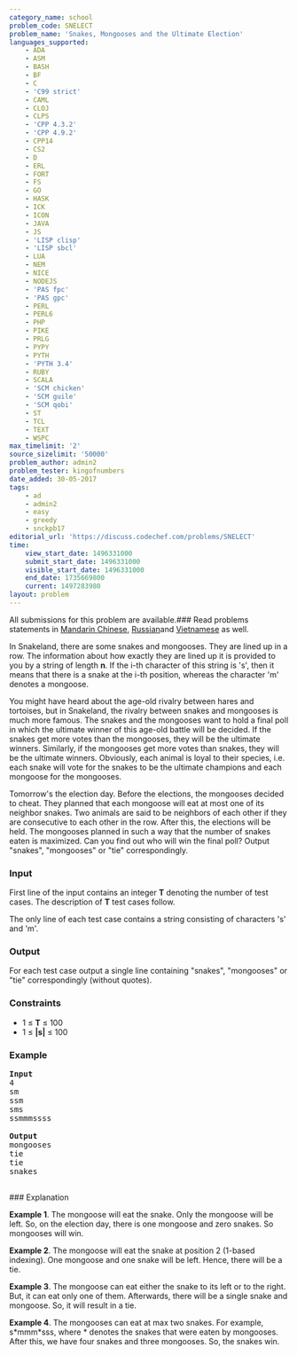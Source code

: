 ```yaml
---
category_name: school
problem_code: SNELECT
problem_name: 'Snakes, Mongooses and the Ultimate Election'
languages_supported:
    - ADA
    - ASM
    - BASH
    - BF
    - C
    - 'C99 strict'
    - CAML
    - CLOJ
    - CLPS
    - 'CPP 4.3.2'
    - 'CPP 4.9.2'
    - CPP14
    - CS2
    - D
    - ERL
    - FORT
    - FS
    - GO
    - HASK
    - ICK
    - ICON
    - JAVA
    - JS
    - 'LISP clisp'
    - 'LISP sbcl'
    - LUA
    - NEM
    - NICE
    - NODEJS
    - 'PAS fpc'
    - 'PAS gpc'
    - PERL
    - PERL6
    - PHP
    - PIKE
    - PRLG
    - PYPY
    - PYTH
    - 'PYTH 3.4'
    - RUBY
    - SCALA
    - 'SCM chicken'
    - 'SCM guile'
    - 'SCM qobi'
    - ST
    - TCL
    - TEXT
    - WSPC
max_timelimit: '2'
source_sizelimit: '50000'
problem_author: admin2
problem_tester: kingofnumbers
date_added: 30-05-2017
tags:
    - ad
    - admin2
    - easy
    - greedy
    - snckpb17
editorial_url: 'https://discuss.codechef.com/problems/SNELECT'
time:
    view_start_date: 1496331000
    submit_start_date: 1496331000
    visible_start_date: 1496331000
    end_date: 1735669800
    current: 1497283980
layout: problem
---
```

All submissions for this problem are available.### Read problems statements in [Mandarin Chinese](http://www.codechef.com/download/translated/SNCKPB17/mandarin/SNELECT.pdf), [Russian](http://www.codechef.com/download/translated/SNCKPB17/russian/SNELECT.pdf)and [Vietnamese](http://www.codechef.com/download/translated/SNCKPB17/vietnamese/SNELECT.pdf) as well.

In Snakeland, there are some snakes and mongooses. They are lined up in a row. The information about how exactly they are lined up it is provided to you by a string of length **n**. If the i-th character of this string is 's', then it means that there is a snake at the i-th position, whereas the character 'm' denotes a mongoose.

You might have heard about the age-old rivalry between hares and tortoises, but in Snakeland, the rivalry between snakes and mongooses is much more famous. The snakes and the mongooses want to hold a final poll in which the ultimate winner of this age-old battle will be decided. If the snakes get more votes than the mongooses, they will be the ultimate winners. Similarly, if the mongooses get more votes than snakes, they will be the ultimate winners. Obviously, each animal is loyal to their species, i.e. each snake will vote for the snakes to be the ultimate champions and each mongoose for the mongooses.

Tomorrow's the election day. Before the elections, the mongooses decided to cheat. They planned that each mongoose will eat at most one of its neighbor snakes. Two animals are said to be neighbors of each other if they are consecutive to each other in the row. After this, the elections will be held. The mongooses planned in such a way that the number of snakes eaten is maximized. Can you find out who will win the final poll? Output "snakes", "mongooses" or "tie" correspondingly.

### Input

First line of the input contains an integer **T** denoting the number of test cases. The description of **T** test cases follow.

The only line of each test case contains a string consisting of characters 's' and 'm'.

### Output

For each test case output a single line containing "snakes", "mongooses" or "tie" correspondingly (without quotes).

### Constraints

- 1 ≤ **T** ≤ 100
- 1 ≤ **|s|** ≤ 100

### Example

<pre>
<b>Input</b>
4
sm
ssm
sms
ssmmmssss

<b>Output</b>
mongooses
tie
tie
snakes

</pre>### Explanation
**Example 1**. The mongoose will eat the snake. Only the mongoose will be left. So, on the election day, there is one mongoose and zero snakes. So mongooses will win.

**Example 2**. The mongoose will eat the snake at position 2 (1-based indexing). One mongoose and one snake will be left. Hence, there will be a tie.

**Example 3**. The mongoose can eat either the snake to its left or to the right. But, it can eat only one of them. Afterwards, there will be a single snake and mongoose. So, it will result in a tie.

**Example 4**. The mongooses can eat at max two snakes. For example, s\*mmm\*sss, where \* denotes the snakes that were eaten by mongooses. After this, we have four snakes and three mongooses. So, the snakes win.
